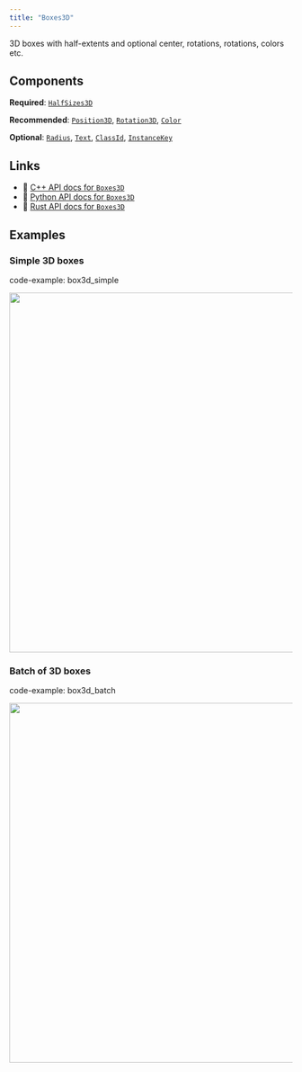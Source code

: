 ```yaml
---
title: "Boxes3D"
---
```


3D boxes with half-extents and optional center, rotations, rotations, colors etc.

## Components

**Required**: [`HalfSizes3D`](../components/half_sizes3d.md)

**Recommended**: [`Position3D`](../components/position3d.md), [`Rotation3D`](../components/rotation3d.md), [`Color`](../components/color.md)

**Optional**: [`Radius`](../components/radius.md), [`Text`](../components/text.md), [`ClassId`](../components/class_id.md), [`InstanceKey`](../components/instance_key.md)

## Links
 * 🌊 [C++ API docs for `Boxes3D`](https://ref.rerun.io/docs/cpp/stable/structrerun_1_1archetypes_1_1Boxes3D.html?speculative-link)
 * 🐍 [Python API docs for `Boxes3D`](https://ref.rerun.io/docs/python/stable/common/archetypes#rerun.archetypes.Boxes3D)
 * 🦀 [Rust API docs for `Boxes3D`](https://docs.rs/rerun/latest/rerun/archetypes/struct.Boxes3D.html)

## Examples

### Simple 3D boxes

code-example: box3d_simple

<center>
<picture>
  <source media="(max-width: 480px)" srcset="https://static.rerun.io/box3d_simple/d6a3f38d2e3360fbacac52bb43e44762635be9c8/480w.png">
  <source media="(max-width: 768px)" srcset="https://static.rerun.io/box3d_simple/d6a3f38d2e3360fbacac52bb43e44762635be9c8/768w.png">
  <source media="(max-width: 1024px)" srcset="https://static.rerun.io/box3d_simple/d6a3f38d2e3360fbacac52bb43e44762635be9c8/1024w.png">
  <source media="(max-width: 1200px)" srcset="https://static.rerun.io/box3d_simple/d6a3f38d2e3360fbacac52bb43e44762635be9c8/1200w.png">
  <img src="https://static.rerun.io/box3d_simple/d6a3f38d2e3360fbacac52bb43e44762635be9c8/full.png" width="640">
</picture>
</center>

### Batch of 3D boxes

code-example: box3d_batch

<center>
<picture>
  <source media="(max-width: 480px)" srcset="https://static.rerun.io/box3d_batch/6d3e453c3a0201ae42bbae9de941198513535f1d/480w.png">
  <source media="(max-width: 768px)" srcset="https://static.rerun.io/box3d_batch/6d3e453c3a0201ae42bbae9de941198513535f1d/768w.png">
  <source media="(max-width: 1024px)" srcset="https://static.rerun.io/box3d_batch/6d3e453c3a0201ae42bbae9de941198513535f1d/1024w.png">
  <source media="(max-width: 1200px)" srcset="https://static.rerun.io/box3d_batch/6d3e453c3a0201ae42bbae9de941198513535f1d/1200w.png">
  <img src="https://static.rerun.io/box3d_batch/6d3e453c3a0201ae42bbae9de941198513535f1d/full.png" width="640">
</picture>
</center>


